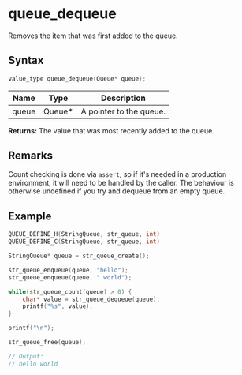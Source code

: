 # queue_dequeue

Removes the item that was first added to the queue.

## Syntax

```c
value_type queue_dequeue(Queue* queue);
```

| Name | Type | Description |
| --- | --- | --- |
| queue | Queue* | A pointer to the queue. |

**Returns:** The value that was most recently added to the queue.

## Remarks

Count checking is done via `assert`, so if it's needed in a production environment, it will need to be handled by the caller. The behaviour is otherwise undefined if you try and dequeue from an empty queue.

## Example

```c
QUEUE_DEFINE_H(StringQueue, str_queue, int)
QUEUE_DEFINE_C(StringQueue, str_queue, int)

StringQueue* queue = str_queue_create();

str_queue_enqueue(queue, "hello");
str_queue_enqueue(queue, " world");

while(str_queue_count(queue) > 0) {
    char* value = str_queue_dequeue(queue);
    printf("%s", value);
}

printf("\n");

str_queue_free(queue);

// Output:
// hello world
```